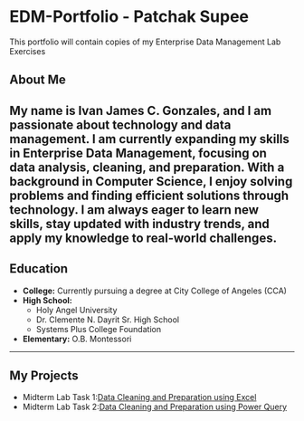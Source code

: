 # EDM-Portfolio - Patchak Supee

This portfolio will contain copies of my Enterprise Data Management Lab Exercises

## About Me

My name is Ivan James C. Gonzales, and I am passionate about technology and data management. I am currently expanding my skills in Enterprise Data Management, focusing on data analysis, cleaning, and preparation. With a background in Computer Science, I enjoy solving problems and finding efficient solutions through technology. I am always eager to learn new skills, stay updated with industry trends, and apply my knowledge to real-world challenges.
---

## Education

- **College:** Currently pursuing a degree at City College of Angeles (CCA)
- **High School:**
  - Holy Angel University
  - Dr. Clemente N. Dayrit Sr. High School
  - Systems Plus College Foundation
- **Elementary:** O.B. Montessori

---

## My Projects

- Midterm Lab Task 1:[Data Cleaning and Preparation using Excel](Midterm%20Task%201/task1.md)
- Midterm Lab Task 2:[Data Cleaning and Preparation using Power Query](Midterm%20Task%201/task2.md)

